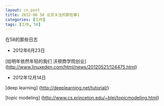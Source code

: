 ```yaml
---
layout: cn_post
title: 2012-06 58 北京关注的那些事1
categories: [工作]
tags: [工作, 58]
---
```



在58的那些日志

- 2012年6月23日

[给明年依然年轻的我们 沃顿商学院创业]
(http://www.linuxeden.com/html/news/20120521/124475.html)

- 2012年12月14日

[deep learning]
(http://deeplearning.net/tutorial/)

[topic modeling]
(http://www.cs.princeton.edu/~blei/topicmodeling.html)

